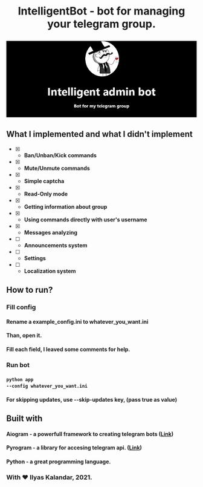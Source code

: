 # <p align=center>IntelligentBot - bot for managing your telegram group.</p>
<img src='.github/intelligent.png'/> <br>

## What I implemented and what I didn't implement
 - [x] - <b>Ban/Unban/Kick commands</b>
 - [X] - <b>Mute/Unmute commands</b>
 - [x] - <b>Simple captcha</b>
 - [X] - <b>Read-Only mode</b>
 - [x] - <b>Getting information about group</b>
 - [X] - <b>Using commands directly with user's username</b>
 - [X] - <b>Messages analyzing</b>
 - [ ] - <b>Announcements system</b>
 - [ ] - <b>Settings</b>
 - [ ] - <b>Localization system</b>


## How to run?
### Fill config
#### Rename a example_config.ini to whatever_you_want.ini
#### Than, open it.
#### Fill each field, I leaved some comments for help.
### Run bot
#### <code>python app --config whatever_you_want.ini</code>
#### For skipping updates, use --skip-updates key, (pass true as value)
 
## Built with
#### Aiogram - a powerfull framework to creating telegram bots (<a href='https://pypi.org/project/aiogram/'>Link</a>)
#### Pyrogram - a library for accesing telegram api. (<a href='https://github.com/pyrogram/pyrogram'>Link</a>)
#### Python - a great programming language.

### With ❤ Ilyas Kalandar, 2021.
